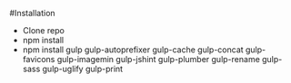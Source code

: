 #Installation

- Clone repo
- npm install
- npm install gulp gulp-autoprefixer gulp-cache gulp-concat gulp-favicons gulp-imagemin gulp-jshint gulp-plumber gulp-rename gulp-sass gulp-uglify gulp-print 
